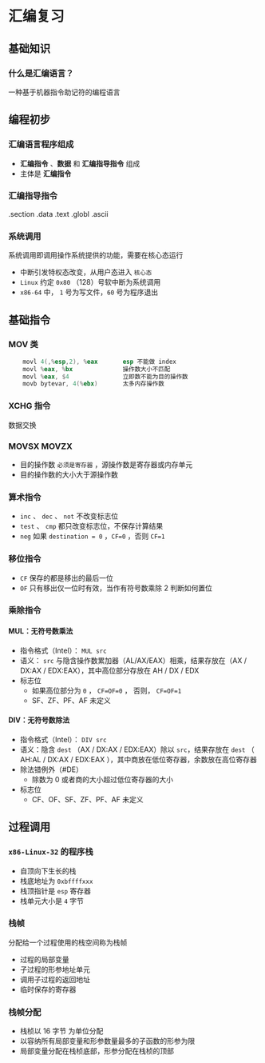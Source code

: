 # 汇编复习

## 基础知识

### 什么是汇编语言？

一种基于机器指令助记符的编程语言

## 编程初步

### 汇编语言程序组成

- **汇编指令** 、**数据** 和 **汇编指导指令** 组成
- 主体是 **汇编指令**

### 汇编指导指令

.section
.data
.text
.globl
.ascii

### 系统调用

系统调用即调用操作系统提供的功能，需要在核心态运行

- 中断引发特权态改变，从用户态进入 `核心态`
- `Linux` 约定 `0x80` （128）号软中断为系统调用
- `x86-64` 中， `1` 号为写文件，`60` 号为程序退出

## 基础指令

### MOV 类

```asm
    movl 4(,%esp,2), %eax       esp 不能做 index
    movl %eax, %bx              操作数大小不匹配
    movl %eax, $4               立即数不能为目的操作数
    movb bytevar, 4(%ebx)       太多内存操作数
```

### XCHG 指令

数据交换

### MOVSX MOVZX

- 目的操作数 `必须是寄存器` ，源操作数是寄存器或内存单元
- 目的操作数的大小大于源操作数

### 算术指令

- `inc` 、 `dec` 、 `not` 不改变标志位
- `test` 、 `cmp` 都只改变标志位，不保存计算结果
- `neg` 如果 `destination = 0` ，`CF=0` ，否则 `CF=1`

### 移位指令

- `CF` 保存的都是移出的最后一位
- `OF` 只有移出仅一位时有效，当作有符号数乘除 2 判断如何置位

### 乘除指令

#### MUL：无符号数乘法

- 指令格式（Intel）： `MUL src`
- 语义： `src` 与隐含操作数累加器（AL/AX/EAX）相乘，结果存放在（AX / DX:AX / EDX:EAX），其中高位部分存放在 AH / DX / EDX
- 标志位
  - 如果高位部分为 `0` ， `CF=OF=0` ， 否则， `CF=OF=1`
  - SF、ZF、PF、AF 未定义

#### DIV：无符号数除法

- 指令格式（Intel）： `DIV src`
- 语义：隐含 `dest` （AX / DX:AX / EDX:EAX）除以 `src`，结果存放在 `dest` （ AH:AL / DX:AX / EDX:EAX ），其中商放在低位寄存器，余数放在高位寄存器
- 除法错例外（#DE）
  - 除数为 0 或者商的大小超过低位寄存器的大小
- 标志位
  - CF、OF、SF、ZF、PF、AF 未定义

## 过程调用

### `x86-Linux-32` 的程序栈

- 自顶向下生长的栈
- 栈底地址为 `0xbffffxxx`
- 栈顶指针是 `esp` 寄存器
- 栈单元大小是 `4` 字节

### 栈帧

分配给一个过程使用的栈空间称为栈帧

- 过程的局部变量
- 子过程的形参地址单元
- 调用子过程的返回地址
- 临时保存的寄存器

### 栈帧分配

- 栈桢以 16 字节 为单位分配
- 以容纳所有局部变量和形参数量最多的子函数的形参为限
- 局部变量分配在栈桢底部，形参分配在栈桢的顶部
